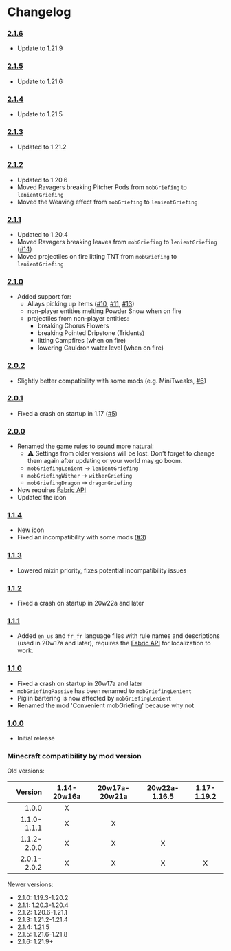# Changelog

### [2.1.6](https://github.com/A5b84/convenient-mobgriefing/releases/tag/v2.1.6)
- Update to 1.21.9

### [2.1.5](https://github.com/A5b84/convenient-mobgriefing/releases/tag/v2.1.5)
- Update to 1.21.6

### [2.1.4](https://github.com/A5b84/convenient-mobgriefing/releases/tag/v2.1.4)
- Update to 1.21.5

### [2.1.3](https://github.com/A5b84/convenient-mobgriefing/releases/tag/v2.1.3)
- Updated to 1.21.2

### [2.1.2](https://github.com/A5b84/convenient-mobgriefing/releases/tag/v2.1.2)
- Updated to 1.20.6
- Moved Ravagers breaking Pitcher Pods from `mobGriefing` to `lenientGriefing`
- Moved the Weaving effect from `mobGriefing` to `lenientGriefing`

### [2.1.1](https://github.com/A5b84/convenient-mobgriefing/releases/tag/v2.1.1)
- Updated to 1.20.4
- Moved Ravagers breaking leaves from `mobGriefing` to `lenientGriefing` ([#14](https://github.com/A5b84/convenient-mobgriefing/issues/14))
- Moved projectiles on fire litting TNT from `mobGriefing` to `lenientGriefing`

### [2.1.0](https://github.com/A5b84/convenient-mobgriefing/releases/tag/v2.1.0)
- Added support for:
  - Allays picking up items ([#10](https://github.com/A5b84/convenient-mobgriefing/pull/10), [#11](https://github.com/A5b84/convenient-mobgriefing/issues/11), [#13](https://github.com/A5b84/convenient-mobgriefing/pull/13)) 
  - non-player entities melting Powder Snow when on fire
  - projectiles from non-player entities:
    - breaking Chorus Flowers
    - breaking Pointed Dripstone (Tridents)
    - litting Campfires (when on fire)
    - lowering Cauldron water level (when on fire)

### [2.0.2](https://github.com/A5b84/convenient-mobgriefing/releases/tag/v2.0.2)
- Slightly better compatibility with some mods (e.g. MiniTweaks, [#6](https://github.com/A5b84/convenient-mobgriefing/issues/6))

### [2.0.1](https://github.com/A5b84/convenient-mobgriefing/releases/tag/v2.0.1)
- Fixed a crash on startup in 1.17 ([#5](https://github.com/A5b84/convenient-mobgriefing/issues/5))

### [2.0.0](https://github.com/A5b84/convenient-mobgriefing/releases/tag/v2.0.0)
- Renamed the game rules to sound more natural:
    - ⚠️ Settings from older versions will be lost. Don't forget to change them again after updating or your world may go boom.
    - `mobGriefingLenient` -> `lenientGriefing`
    - `mobGriefingWither` -> `witherGriefing`
    - `mobGriefingDragon` -> `dragonGriefing`
- Now requires [Fabric API](https://www.curseforge.com/minecraft/mc-mods/fabric-api)
- Updated the icon

### [1.1.4](https://github.com/A5b84/convenient-mobgriefing/releases/tag/v1.1.4)
- New icon
- Fixed an incompatibility with some mods ([#3](https://github.com/A5b84/convenient-mobgriefing/issues/3))

### [1.1.3](https://github.com/A5b84/convenient-mobgriefing/releases/tag/v1.1.3)
- Lowered mixin priority, fixes potential incompatibility issues

### [1.1.2](https://github.com/A5b84/convenient-mobgriefing/releases/tag/v1.1.2)
- Fixed a crash on startup in 20w22a and later

### [1.1.1](https://github.com/A5b84/convenient-mobgriefing/releases/tag/v1.1.1)
- Added `en_us` and `fr_fr` language files with rule names and descriptions (used in 20w17a and later), requires the [Fabric API](https://www.curseforge.com/minecraft/mc-mods/fabric-api) for localization to work.

### [1.1.0](https://github.com/A5b84/convenient-mobgriefing/releases/tag/v1.1.0)
- Fixed a crash on startup in 20w17a and later
- `mobGriefingPassive` has been renamed to `mobGriefingLenient`
- Piglin bartering is now affected by `mobGriefingLenient`
- Renamed the mod 'Convenient mobGriefing' because why not

### [1.0.0](https://github.com/A5b84/convenient-mobgriefing/releases/tag/v1.0.0)
- Initial release


### Minecraft compatibility by mod version

Old versions:

|     Version | 1.14-20w16a | 20w17a-20w21a | 20w22a-1.16.5 | 1.17-1.19.2 |
|------------:|:-----------:|:-------------:|:-------------:|:-----------:|
|       1.0.0 |      X      |               |               |             |
| 1.1.0-1.1.1 |      X      |       X       |               |             |
| 1.1.2-2.0.0 |      X      |       X       |       X       |             |
| 2.0.1-2.0.2 |      X      |       X       |       X       |      X      |

Newer versions:
- 2.1.0: 1.19.3-1.20.2
- 2.1.1: 1.20.3-1.20.4
- 2.1.2: 1.20.6-1.21.1
- 2.1.3: 1.21.2-1.21.4
- 2.1.4: 1.21.5
- 2.1.5: 1.21.6-1.21.8
- 2.1.6: 1.21.9+
